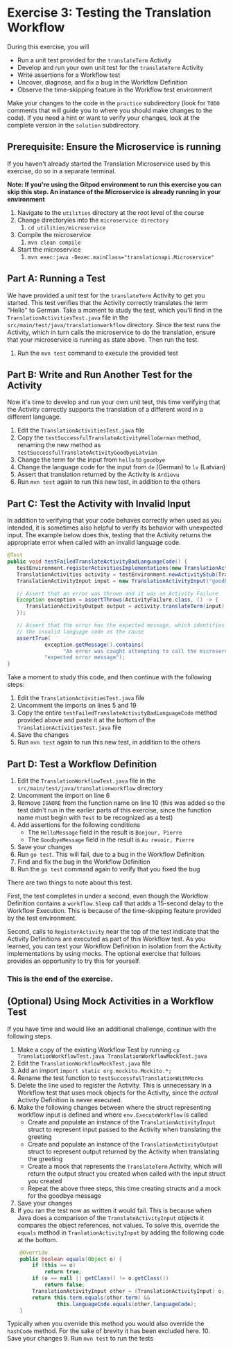 # Exercise 3: Testing the Translation Workflow
During this exercise, you will

* Run a unit test provided for the `translateTerm` Activity
* Develop and run your own unit test for the `translateTerm` Activity
* Write assertions for a Workflow test 
* Uncover, diagnose, and fix a bug in the Workflow Definition
* Observe the time-skipping feature in the Workflow test environment

Make your changes to the code in the `practice` subdirectory (look for 
`TODO` comments that will guide you to where you should make changes to 
the code). If you need a hint or want to verify your changes, look at 
the complete version in the `solution` subdirectory.

## Prerequisite: Ensure the Microservice is running
If you haven't already started the Translation Microservice used by this exercise, 
do so in a separate terminal.

**Note: If you're using the Gitpod environment to run this exercise you can
skip this step. An instance of the Microservice is already running in your
environment**

1. Navigate to the `utilities` directory at the root level of the course
2. Change directoryies into the `microservice directory`
   1. `cd utilities/microservice`
3. Compile the microservice
   1. `mvn clean compile`
4. Start the microservice 
   1. `mvn exec:java -Dexec.mainClass="translationapi.Microservice"`

## Part A: Running a Test

We have provided a unit test for the `translateTerm` Activity
to get you started. This test verifies that the Activity correctly 
translates the term "Hello" to German. Take a moment to study the 
test, which you'll find in the `TranslationActivitiesTest.java` file in the
`src/main/test/java/translationworkflow` directory. Since the test runs the 
Activity, which in turn calls the microservice to do the translation, ensure
that your microservice is running as state above. Then run the test.

1. Run the `mvn test` command to execute the provided test

## Part B: Write and Run Another Test for the Activity

Now it's time to develop and run your own unit test, this time 
verifying that the Activity correctly supports the translation 
of a different word in a different language.

1. Edit the `TranslationActivitiesTest.java` file
2. Copy the `testSuccessfulTranslateActivityHelloGerman` method, 
   renaming the new method as `testSuccessfulTranslateActivityGoodbyeLatvian`
3. Change the term for the input from `hello` to `goodbye` 
4. Change the language code for the input from `de` (German) to `lv` (Latvian)
5. Assert that translation returned by the Activity is `Ardievu`
6. Run `mvn test` again to run this new test, in addition to the others 

## Part C: Test the Activity with Invalid Input

In addition to verifying that your code behaves correctly when used as 
you intended, it is sometimes also helpful to verify its behavior with 
unexpected input. The example below does this, testing that the Activity 
returns the appropriate error when called with an invalid language code. 

```java
@Test
public void testFailedTranslateActivityBadLanguageCode() {
   testEnvironment.registerActivitiesImplementations(new TranslationActivitiesImpl());
   TranslationActivities activity = testEnvironment.newActivityStub(TranslationActivities.class);
   TranslationActivityInput input = new TranslationActivityInput("goodbye", "xq");

   // Assert that an error was thrown and it was an Activity Failure
   Exception exception = assertThrows(ActivityFailure.class, () -> {
      TranslationActivityOutput output = activity.translateTerm(input);
   });

   // Assert that the error has the expected message, which identifies
   // the invalid language code as the cause
   assertTrue(
            exception.getMessage().contains(
                  "An error was caught attempting to call the microservice: Error: Invalid language code \'xq\'"),
            "expected error message");
}
```

Take a moment to study this code, and then continue with the 
following steps:

1. Edit the `TranslationActivitiesTest.java` file
2. Uncomment the imports on lines 5 and 19
3. Copy the entire `testFailedTranslateActivityBadLanguageCode` method
   provided above and paste it at the bottom of the `TranslationActivitiesTest.java` file 
4. Save the changes
5. Run `mvn test` again to run this new test, in addition to the others


## Part D: Test a Workflow Definition

1. Edit the `TranslationWorkflowTest.java` file in the
`src/main/test/java/translationworkflow` directory
2. Uncomment the import on line 6
3. Remove `IGNORE` from the function name on line 10 (this was added 
   so the test didn't run in the earlier parts of this exercise, since 
   the function name must begin with `Test` to be recognized as a test)
4. Add assertions for the following conditions
   * The `HelloMessage` field in the result is `Bonjour, Pierre`
   * The `GoodbyeMessage` field in the result is `Au revoir, Pierre`
5. Save your changes
6. Run `go test`. This will fail, due to a bug in the Workflow Definition.
7. Find and fix the bug in the Workflow Definition
8. Run the `go test` command again to verify that you fixed the bug

There are two things to note about this test.

First, the test completes in under a second, even though the Workflow 
Definition contains a `workflow.Sleep` call that adds a 15-second delay 
to the Workflow Execution. This is because of the time-skipping feature
provided by the test environment.

Second, calls to `RegisterActivity` near the top of the test indicate 
that the Activity Definitions are executed as part of this Workflow 
test. As you learned, you can test your Workflow Definition in isolation 
from the Activity implementations by using mocks. The optional exercise 
that follows provides an opportunity to try this for yourself.


### This is the end of the exercise.


## (Optional) Using Mock Activities in a Workflow Test

If you have time and would like an additional challenge, 
continue with the following steps.

1. Make a copy of the existing Workflow Test by running 
   `cp TranslationWorkflowTest.java TranslationWorkflowMockTest.java`
2. Edit the `TranslationWorkflowMockTest.java` file
3. Add an import `import static org.mockito.Mockito.*;`
4. Rename the test function to `testSuccessfulTranslationWithMocks`
5. Delete the line used to register the Activity. 
   This is unnecessary in a Workflow test that uses mock
   objects for the Activity, since the *actual* Activity 
   Definition is never executed.
6. Make the following changes between where the struct representing
   workflow input is defined and where `env.ExecuteWorkflow` is called
   * Create and populate an instance of the `TranslationActivityInput`
     struct to represent input passed to the Activity when translating 
     the greeting
   * Create and populate an instance of the `TranslationActivityOutput`
     struct to represent output returned by the Activity when translating 
     the greeting
   * Create a mock that represents the `TranslateTerm` Activity, 
     which will return the output struct you created when called 
     with the input struct you created
   * Repeat the above three steps, this time creating structs and 
     a mock for the goodbye message
7. Save your changes
8. If you ran the test now as written it would fail. This is because when Java
does a comparison of the `TranslateActivityInput` objects it compares the object
references, not values. To solve this, override the `equals` method in `TranlationActivityInput`
by adding the following code at the bottom.
```java
    @Override
    public boolean equals(Object o) {
        if (this == o)
            return true;
        if (o == null || getClass() != o.getClass())
            return false;
        TranslationActivityInput other = (TranslationActivityInput) o;
        return this.term.equals(other.term) &&
                this.languageCode.equals(other.languageCode);
    }
```
Typically when you override this method you would also override the `hashCode`
method. For the sake of brevity it has been excluded here.
10. Save your changes
9. Run `mvn test` to run the tests
